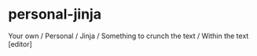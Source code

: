 # personal-jinja
Your own / Personal / Jinja / Something to crunch the text / Within the text [editor]
